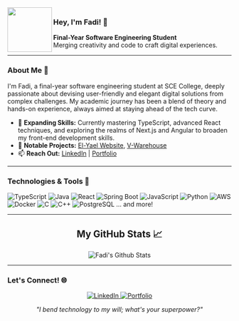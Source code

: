 <img align="left" src="https://orhun.dev/img/crow.png" width="100px" height="100px" />

### Hey, I'm Fadi! 👋
**Final-Year Software Engineering Student**<br>
Merging creativity and code to craft digital experiences.

---

### About Me 🌟
I'm Fadi, a final-year software engineering student at SCE College, deeply passionate about devising user-friendly and elegant digital solutions from complex challenges. My academic journey has been a blend of theory and hands-on experience, always aimed at staying ahead of the tech curve.

- 🌱 **Expanding Skills:** Currently mastering TypeScript, advanced React techniques, and exploring the realms of Next.js and Angular to broaden my front-end development skills.
- 🚀 **Notable Projects:** [El-Yael Website](https://elyael.com), [V-Warehouse](https://github.com/FadiBadarni/V-Warehouse)
- 📫 **Reach Out:** [LinkedIn](https://www.linkedin.com/in/fadibadarni/) | [Portfolio](https://www.devfadi.com)

---

### Technologies & Tools 🔧

![TypeScript](https://img.shields.io/badge/-TypeScript-3178C6?style=flat&logo=TypeScript&logoColor=white)
![Java](https://img.shields.io/badge/-Java-007396?style=flat&logo=java&logoColor=white)
![React](https://img.shields.io/badge/-React-61DAFB?style=flat&logo=react&logoColor=white)
![Spring Boot](https://img.shields.io/badge/-Spring_Boot-6DB33F?style=flat&logo=spring-boot&logoColor=white)
![JavaScript](https://img.shields.io/badge/-JavaScript-black?style=flat&logo=javascript)
![Python](https://img.shields.io/badge/-Python-3776AB?style=flat&logo=Python&logoColor=white)
![AWS](https://img.shields.io/badge/-AWS-232F3E?style=flat&logo=amazon-aws&logoColor=white)
![Docker](https://img.shields.io/badge/-Docker-2496ED?style=flat&logo=Docker&logoColor=white)
![C](https://img.shields.io/badge/-C-00599C?style=flat&logo=C&logoColor=white)
![C++](https://img.shields.io/badge/-C++-00599C?style=flat&logo=C%2B%2B&logoColor=white)
![PostgreSQL](https://img.shields.io/badge/-PostgreSQL-336791?style=flat&logo=postgresql&logoColor=white)
... and more!

---

<div align="center">
    <h2>My GitHub Stats 📈</h2>
    <img src="https://github-readme-streak-stats.herokuapp.com/?user=FadiBadarni&theme=tokyonight&card_width=300&hide_current_streak=true&hide_longest_streak=true" alt="Fadi's Github Stats" />
</div>

---

### Let's Connect! 🌐

<p align="center">
    <a href="https://www.linkedin.com/in/fadibadarni/">
        <img src="https://img.shields.io/badge/LinkedIn-0077B5?style=for-the-badge&logo=linkedin&logoColor=white" alt="LinkedIn">
    </a>
    <a href="https://www.devfadi.com">
        <img src="https://img.shields.io/badge/Website-FF7139?style=for-the-badge&logo=google-chrome&logoColor=white" alt="Portfolio">
    </a>
</p>

<div align="center">
    <em>"I bend technology to my will; what's your superpower?"</em>
</div>
